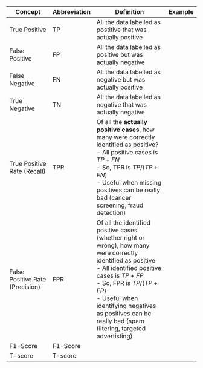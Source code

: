 
| Concept                         | Abbreviation | Definition                                                                                                                                                                                                                                                                                               | Example |
| ------------------------------- | ------------ | -------------------------------------------------------------------------------------------------------------------------------------------------------------------------------------------------------------------------------------------------------------------------------------------------------- | ------- |
| True Positive                   | TP           | All the data labelled as postitive that was actually positive                                                                                                                                                                                                                                            |         |
| False Positive                  | FP           | All the data labelled as positive but was actually negative                                                                                                                                                                                                                                              |         |
| False Negative                  | FN           | All the data labelled as negative but was actually positive                                                                                                                                                                                                                                              |         |
| True Negative                   | TN           | All the data labelled as negative that was actually negative                                                                                                                                                                                                                                             |         |
| True Positive Rate (Recall)     | TPR          | Of all the **actually positive cases**, how many were correctly identified as positive?<br>- All positive cases is $TP + FN$<br>- So, TPR is $TP/(TP+FN)$<br>- Useful when missing positives can be really bad (cancer screening, fraud detection)                                                       |         |
| False Positive Rate (Precision) | FPR          | Of all the identified positive cases (whether right or wrong), how many were correctly identified as positive<br>- All identified positive cases is $TP + FP$<br>- So, FPR is $TP/(TP+FP)$<br>- Useful when identifying negatives as positives can be really bad (spam filtering, targeted advertisting) |         |
| F1-Score                        | F1-Score     |                                                                                                                                                                                                                                                                                                          |         |
| T-score                         | T-score      |                                                                                                                                                                                                                                                                                                          |         |
